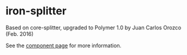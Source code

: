 iron-splitter
=============

Based on core-splitter, upgraded to Polymer 1.0 by Juan Carlos Orozco (Feb. 2016)

See the [component page](https://www.polymer-project.org/0.5/docs/elements/core-splitter.html) for more information.
